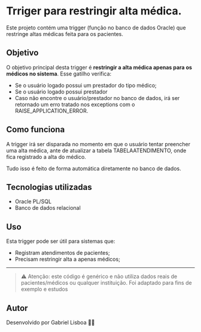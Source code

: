 # Trriger para restringir alta médica.

Este projeto contém uma trigger (função no banco de dados Oracle) que restringe altas médicas feita para os pacientes.

## Objetivo

O objetivo principal desta trigger é **restringir a alta médica apenas para os médicos no sistema**. Esse gatilho verifica:

- Se o usuário logado possui um prestador do tipo médico;
- Se o usuário logado possui prestador
- Caso não encontre o usuário/prestador no banco de dados, irá ser retornado um erro tratado nos exceptions com o RAISE_APPLICATION_ERROR.

## Como funciona

A trigger irá ser disparada no momento em que o usuário tentar preencher uma alta médica, ante de atualizar a tabela TABELAATENDIMENTO, onde fica registrado a alta do médico.

Tudo isso é feito de forma automática diretamente no banco de dados.

## Tecnologias utilizadas

- Oracle PL/SQL
- Banco de dados relacional

## Uso

Esta trigger pode ser útil para sistemas que:

- Registram atendimentos de pacientes;
- Precisam restringir alta a apenas médicos;

---

> ⚠️ Atenção: este código é genérico e não utiliza dados reais de pacientes/médicos ou qualquer instituição. Foi adaptado para fins de exemplo e estudos

## Autor

Desenvolvido por Gabriel Lisboa 👨‍💻
